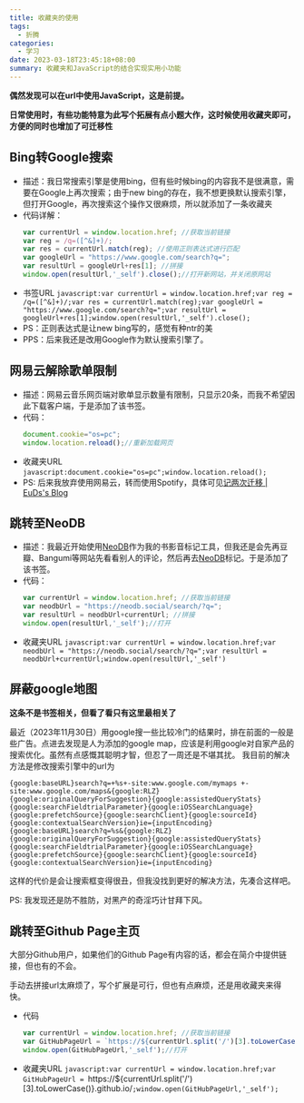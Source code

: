 ```yaml
---
title: 收藏夹的使用
tags:
  - 折腾
categories:
  - 学习
date: 2023-03-18T23:45:18+08:00
summary: 收藏夹和JavaScript的结合实现实用小功能
---
```


**偶然发现可以在url中使用JavaScript，这是前提。**

**日常使用时，有些功能特意为此写个拓展有点小题大作，这时候使用收藏夹即可，方便的同时也增加了可迁移性**


## Bing转Google搜索
- 描述：我日常搜索引擎是使用bing，但有些时候bing的内容我不是很满意，需要在Google上再次搜索；由于new bing的存在，我不想更换默认搜索引擎，但打开Google，再次搜索这个操作又很麻烦，所以就添加了一条收藏夹
- 代码详解：
    ```JavaScript
    var currentUrl = window.location.href; //获取当前链接
    var reg = /q=([^&]+)/;
    var res = currentUrl.match(reg); //使用正则表达式进行匹配
    var googleUrl = "https://www.google.com/search?q=";
    var resultUrl = googleUrl+res[1]; //拼接
    window.open(resultUrl,'_self').close();//打开新网站，并关闭原网站
    ```
- 书签URL
    `javascript:var currentUrl = window.location.href;var reg = /q=([^&]+)/;var res = currentUrl.match(reg);var googleUrl = "https://www.google.com/search?q=";var resultUrl = googleUrl+res[1];window.open(resultUrl,'_self').close();`
- PS：正则表达式是让new bing写的，感觉有种ntr的美
- PPS：后来我还是改用Google作为默认搜索引擎了。

## 网易云解除歌单限制
- 描述：网易云音乐网页端对歌单显示数量有限制，只显示20条，而我不希望因此下载客户端，于是添加了该书签。
- 代码：
    ```JavaScript
    document.cookie="os=pc";
    window.location.reload();//重新加载网页
    ```
- 收藏夹URL
  `javascript:document.cookie="os=pc";window.location.reload();`
- PS: 后来我放弃使用网易云，转而使用Spotify，具体可见[记两次迁移 | EuDs's Blog](https://ds63.eu.org/2023/rocords-of-two-migrations/ )

## 跳转至NeoDB
- 描述：我最近开始使用[NeoDB](https://neodb.social/discover/)作为我的书影音标记工具，但我还是会先再豆瓣、Bangumi等网站先看看别人的评论，然后再去[NeoDB](https://neodb.social/discover/)标记。于是添加了该书签。
- 代码：
  ```JavaScript
  var currentUrl = window.location.href; //获取当前链接
  var neodbUrl = "https://neodb.social/search/?q=";
  var resultUrl = neodbUrl+currentUrl; //拼接
  window.open(resultUrl,'_self');//打开
  ```
- 收藏夹URL
  `javascript:var currentUrl = window.location.href;var neodbUrl = "https://neodb.social/search/?q=";var resultUrl = neodbUrl+currentUrl;window.open(resultUrl,'_self')`

## 屏蔽google地图
**这条不是书签相关，但看了看只有这里最相关了**

最近（2023年11月30日）用google搜一些比较冷门的结果时，排在前面的一般是些广告。点进去发现是人为添加的google map，应该是利用google对自家产品的搜索优化。虽然有点感慨其聪明才智，但忍了一周还是不堪其扰。
我目前的解决方法是修改搜索引擎中的url为

`
{google:baseURL}search?q=+%s+-site:www.google.com/mymaps
+-site:www.google.com/maps&{google:RLZ}{google:originalQueryForSuggestion}{google:assistedQueryStats}{google:searchFieldtrialParameter}{google:iOSSearchLanguage}{google:prefetchSource}{google:searchClient}{google:sourceId}{google:contextualSearchVersion}ie={inputEncoding}{google:baseURL}search?q=%s&{google:RLZ}{google:originalQueryForSuggestion}{google:assistedQueryStats}{google:searchFieldtrialParameter}{google:iOSSearchLanguage}{google:prefetchSource}{google:searchClient}{google:sourceId}{google:contextualSearchVersion}ie={inputEncoding}
`

这样的代价是会让搜索框变得很丑，但我没找到更好的解决方法，先凑合这样吧。

PS: 我发现还是防不胜防，对黑产的奇淫巧计甘拜下风。

## 跳转至Github Page主页
大部分Github用户，如果他们的Github Page有内容的话，都会在简介中提供链接，但也有的不会。

手动去拼接url太麻烦了，写个扩展是可行，但也有点麻烦，还是用收藏夹来得快。

- 代码
  ```JavaScript
  var currentUrl = window.location.href; //获取当前链接
  var GitHubPageUrl = `https://${currentUrl.split('/')[3].toLowerCase()}.github.io/`;
  window.open(GitHubPageUrl,'_self');//打开
  ```
- 收藏夹URL
  `javascript:var currentUrl = window.location.href;var GitHubPageUrl = `https://${currentUrl.split('/')[3].toLowerCase()}.github.io/`;window.open(GitHubPageUrl,'_self');`
